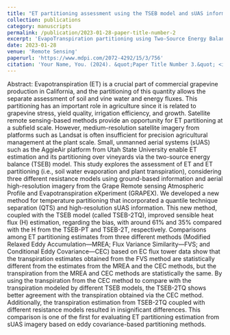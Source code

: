 ```yaml
---
title: "ET partitioning assessment using the TSEB model and sUAS information across california central valley vineyards"
collection: publications
category: manuscripts
permalink: /publication/2023-01-28-paper-title-number-2
excerpt: 'EvapoTranspiration partitioning using Two-Source Energy Balance model based on small Unmanned Aerial System (sUAS) data.'
date: 2023-01-28
venue: 'Remote Sensing'
paperurl: 'https://www.mdpi.com/2072-4292/15/3/756'
citation: 'Your Name, You. (2024). &quot;Paper Title Number 3.&quot; <i>GitHub Journal of Bugs</i>. 1(3).'
---
```

Abstract: Evapotranspiration (ET) is a crucial part of commercial grapevine production in California, and the partitioning of this quantity allows the separate assessment of soil and vine water and energy fluxes. This partitioning has an important role in agriculture since it is related to grapevine stress, yield quality, irrigation efficiency, and growth. Satellite remote sensing-based methods provide an opportunity for ET partitioning at a subfield scale. However, medium-resolution satellite imagery from platforms such as Landsat is often insufficient for precision agricultural management at the plant scale. Small, unmanned aerial systems (sUAS) such as the AggieAir platform from Utah State University enable ET estimation and its partitioning over vineyards via the two-source energy balance (TSEB) model. This study explores the assessment of ET and ET partitioning (i.e., soil water evaporation and plant transpiration), considering three different resistance models using ground-based information and aerial high-resolution imagery from the Grape Remote sensing Atmospheric Profile and Evapotranspiration eXperiment (GRAPEX). We developed a new method for temperature partitioning that incorporated a quantile technique separation (QTS) and high-resolution sUAS information. This new method, coupled with the TSEB model (called TSEB-2TQ), improved sensible heat flux (H) estimation, regarding the bias, with around 61% and 35% compared with the H from the TSEB-PT and TSEB-2T, respectively. Comparisons among ET partitioning estimates from three different methods (Modified Relaxed Eddy Accumulation—MREA; Flux Variance Similarity—FVS; and Conditional Eddy Covariance—CEC) based on EC flux tower data show that the transpiration estimates obtained from the FVS method are statistically different from the estimates from the MREA and the CEC methods, but the transpiration from the MREA and CEC methods are statistically the same. By using the transpiration from the CEC method to compare with the transpiration modeled by different TSEB models, the TSEB-2TQ shows better agreement with the transpiration obtained via the CEC method. Additionally, the transpiration estimation from TSEB-2TQ coupled with different resistance models resulted in insignificant differences. This comparison is one of the first for evaluating ET partitioning estimation from sUAS imagery based on eddy covariance-based partitioning methods.
